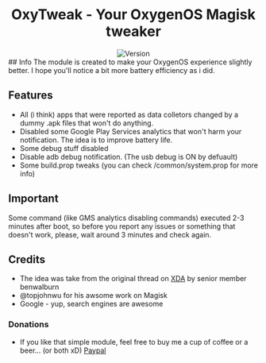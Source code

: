 <h1 align="center">OxyTweak - Your OxygenOS Magisk tweaker</h1>
<div align="center">
  <!-- Version -->
    <img src="https://img.shields.io/badge/Version-Beta.9-yellow"
      alt="Version" />
</div>
## Info
The module is created to make your OxygenOS experience slightly better. I hope you'll notice a bit more battery efficiency as i did.


## Features
- All (i think) apps that were reported as data colletors changed by a dummy .apk files that won't do anything.
- Disabled some Google Play Services analytics that won't harm your notification. The idea is to improve battery life.
- Some debug stuff disabled
- Disable adb debug notification. (The usb debug is ON by defuault)
- Some build.prop tweaks (you can check /common/system.prop for more info)

## Important
Some command (like GMS analytics disabling commands) executed 2-3 minutes after boot, so before you report any issues or something that doesn't work, please, wait around 3 minutes and check again.

## Credits
- The idea was take from the original thread on [XDA](https://forum.xda-developers.com/oneplus-5/themes/magisk-oneplus-analytics-disabler-t3686636) by senior member benwalburn 
- @topjohnwu for his awsome work on Magisk
- Google - yup, search engines are awesome

### Donations
- If you like that simple module, feel free to buy me a cup of coffee or a beer... (or both xD)
[Paypal](https://www.paypal.me/baadnwz)